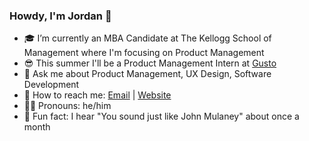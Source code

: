 ### Howdy, I'm Jordan 👋

- 🎓  I’m currently an MBA Candidate at The Kellogg School of Management where I'm focusing on Product Management
- 😎  This summer I'll be a Product Management Intern at [Gusto](www.gusto.com)
- 💬  Ask me about Product Management, UX Design, Software Development
- 💌  How to reach me: [Email](Jordan12522@gmail.com) | [Website](www.JordanTranchina.com)
- 🧑‍💻  Pronouns: he/him
- 🤪  Fun fact: I hear "You sound just like John Mulaney" about once a month
